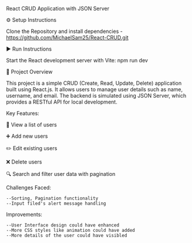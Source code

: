 React CRUD Application with JSON Server

⚙️ Setup Instructions

Clone the Repository and install dependencies - https://github.com/MichaelSam25/React-CRUD.git

▶️ Run Instructions

Start the React development server with Vite: npm run dev

📌 Project Overview

This project is a simple CRUD (Create, Read, Update, Delete) application built using React.js. It allows users to manage user details such as name, username, and email.
The backend is simulated using JSON Server, which provides a RESTful API for local development.

Key Features:

📄 View a list of users

➕ Add new users

✏️ Edit existing users

❌ Delete users

🔍 Search and filter user data with pagination

Challenges Faced:

    --Sorting, Pagination functionality
    --Input filed's alert message handling

Improvements:

    --User Interface design could have enhanced
    --More CSS styles like animation could have added
    --More details of the user could have visibled
